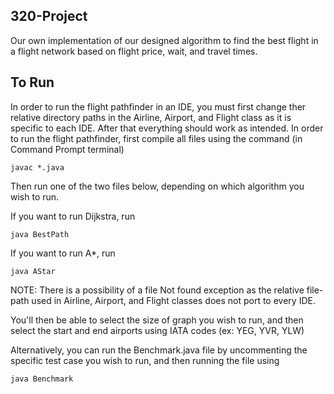 ## 320-Project
Our own implementation of our designed algorithm to find the best flight in a flight network based on flight price, wait, and travel times.

## To Run
In order to run the flight pathfinder in an IDE, you must first change ther relative directory paths in the Airline, Airport, and Flight class as it is specific to each IDE. After that everything should work as intended.
In order to run the flight pathfinder, first compile all files using the command (in Command Prompt terminal)

```
javac *.java
```

Then run one of the two files below, depending on which algorithm you wish to run.

If you want to run Dijkstra, run

```
java BestPath
```

If you want to run A*, run

```
java AStar
```
NOTE: There is a possibility of a file Not found exception as the relative file-path used in Airline, Airport, and Flight classes does not port to every IDE.

You'll then be able to select the size of graph you wish to run, and then select the start and end airports using IATA codes (ex: YEG, YVR, YLW)

Alternatively, you can run the Benchmark.java file by uncommenting the specific test case you wish to run, and then running the file using

```
java Benchmark
```
